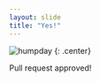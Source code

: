 ```yaml
---
layout: slide
title: "Yes!"
---
```


![humpday](https://d3d2maoophos6y.cloudfront.net/wp-content/uploads/sites/4/2015/04/18000408/DCE150407_17_Penguins_at_Senators.jpg)
{: .center}

Pull request approved!

